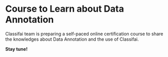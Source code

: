 # Course to Learn about Data Annotation

Classifai team is preparing a self-paced online certification course to share the knowledges about Data Annotation and the use of Classifai. 

**Stay tune!**


